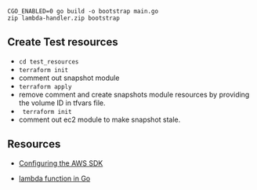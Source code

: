 ```
CGO_ENABLED=0 go build -o bootstrap main.go
zip lambda-handler.zip bootstrap
```

## Create Test resources
- ```cd test_resources```   
- ``` terraform init ```
- comment out snapshot module
- ``` terraform apply ```
- remove comment and create snapshots module resources by providing the volume ID in tfvars file.
- ``` terraform init```
- comment out ec2 module to make snapshot stale.


## Resources
- [Configuring the AWS SDK](https://aws.github.io/aws-sdk-go-v2/docs/configuring-sdk/#loading-aws-shared-configuration)

- [lambda function in Go](https://github.com/aws/aws-lambda-go)